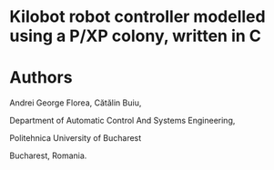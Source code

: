 # Kilobot robot controller modelled using a P/XP colony, written in C

# Authors
Andrei George Florea, Cătălin Buiu,

Department of Automatic Control And Systems Engineering,

Politehnica University of Bucharest

Bucharest, Romania.
